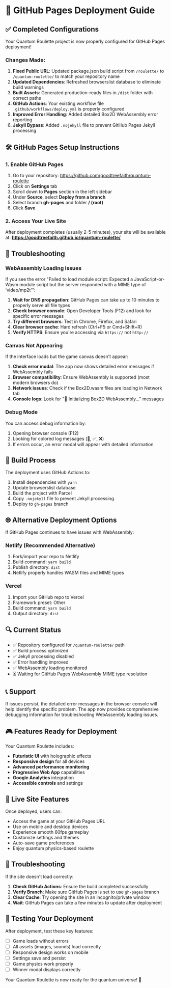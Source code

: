 # 🚀 GitHub Pages Deployment Guide

## ✅ Completed Configurations

Your Quantum Roulette project is now properly configured for GitHub Pages deployment!

### Changes Made:
1. **Fixed Public URL**: Updated package.json build script from `/roulette/` to `/quantum-roulette/` to match your repository name
2. **Updated Dependencies**: Refreshed browserslist database to eliminate build warnings
3. **Built Assets**: Generated production-ready files in `/dist` folder with correct paths
4. **GitHub Actions**: Your existing workflow file `.github/workflows/deploy.yml` is properly configured
5. **Improved Error Handling**: Added detailed Box2D WebAssembly error reporting
6. **Jekyll Bypass**: Added `.nojekyll` file to prevent GitHub Pages Jekyll processing

## 🛠️ GitHub Pages Setup Instructions

### 1. Enable GitHub Pages
1. Go to your repository: https://github.com/goodtreefaith/quantum-roulette
2. Click on **Settings** tab
3. Scroll down to **Pages** section in the left sidebar
4. Under **Source**, select **Deploy from a branch**
5. Select branch **gh-pages** and folder **/ (root)**
6. Click **Save**

### 2. Access Your Live Site
After deployment completes (usually 2-5 minutes), your site will be available at:
**https://goodtreefaith.github.io/quantum-roulette/**

## 🔧 Troubleshooting

### WebAssembly Loading Issues
If you see the error "Failed to load module script: Expected a JavaScript-or-Wasm module script but the server responded with a MIME type of 'video/mp2t'":

1. **Wait for DNS propagation**: GitHub Pages can take up to 10 minutes to properly serve all file types
2. **Check browser console**: Open Developer Tools (F12) and look for specific error messages
3. **Try different browsers**: Test in Chrome, Firefox, and Safari
4. **Clear browser cache**: Hard refresh (Ctrl+F5 or Cmd+Shift+R)
5. **Verify HTTPS**: Ensure you're accessing via `https://` not `http://`

### Canvas Not Appearing
If the interface loads but the game canvas doesn't appear:

1. **Check error modal**: The app now shows detailed error messages if WebAssembly fails
2. **Browser compatibility**: Ensure WebAssembly is supported (most modern browsers do)
3. **Network issues**: Check if the Box2D.wasm files are loading in Network tab
4. **Console logs**: Look for "🔧 Initializing Box2D WebAssembly..." messages

### Debug Mode
You can access debug information by:
1. Opening browser console (F12)
2. Looking for colored log messages (🔧, ✅, ❌)
3. If errors occur, an error modal will appear with detailed information

## 📝 Build Process

The deployment uses GitHub Actions to:
1. Install dependencies with `yarn`
2. Update browserslist database
3. Build the project with Parcel
4. Copy `.nojekyll` file to prevent Jekyll processing
5. Deploy to `gh-pages` branch

## 🌐 Alternative Deployment Options

If GitHub Pages continues to have issues with WebAssembly:

### Netlify (Recommended Alternative)
1. Fork/import your repo to Netlify
2. Build command: `yarn build`
3. Publish directory: `dist`
4. Netlify properly handles WASM files and MIME types

### Vercel
1. Import your GitHub repo to Vercel
2. Framework preset: Other
3. Build command: `yarn build`
4. Output directory: `dist`

## 🔍 Current Status

- ✅ Repository configured for `/quantum-roulette/` path
- ✅ Build process optimized
- ✅ Jekyll processing disabled
- ✅ Error handling improved
- ✅ WebAssembly loading monitored
- ⏳ Waiting for GitHub Pages WebAssembly MIME type resolution

## 📞 Support

If issues persist, the detailed error messages in the browser console will help identify the specific problem. The app now provides comprehensive debugging information for troubleshooting WebAssembly loading issues.

## 🎮 Features Ready for Deployment

Your Quantum Roulette includes:
- **Futuristic UI** with holographic effects
- **Responsive design** for all devices
- **Advanced performance monitoring**
- **Progressive Web App** capabilities
- **Google Analytics** integration
- **Accessible controls** and settings

## 🌟 Live Site Features

Once deployed, users can:
- Access the game at your GitHub Pages URL
- Use on mobile and desktop devices
- Experience smooth 60fps gameplay
- Customize settings and themes
- Auto-save game preferences
- Enjoy quantum physics-based roulette

## 🚨 Troubleshooting

If the site doesn't load correctly:

1. **Check GitHub Actions**: Ensure the build completed successfully
2. **Verify Branch**: Make sure GitHub Pages is set to use `gh-pages` branch
3. **Clear Cache**: Try opening the site in an incognito/private window
4. **Wait**: GitHub Pages can take a few minutes to update after deployment

## 📱 Testing Your Deployment

After deployment, test these key features:
- [ ] Game loads without errors
- [ ] All assets (images, sounds) load correctly  
- [ ] Responsive design works on mobile
- [ ] Settings save and persist
- [ ] Game physics work properly
- [ ] Winner modal displays correctly

Your Quantum Roulette is now ready for the quantum universe! 🌌 